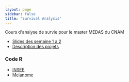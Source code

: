 ```yaml
---
layout: page
sidebar: false
title: "Survival Analysis"
---
```


Cours d'analyse de survie pour le master MEDAS du CNAM

* [Slides des semaine 1 a 2](teaching/Survie_slides.pdf)
* [Description des projets](teaching/Survie_projets.pdf)

### Code R
* [INSEE](teaching/INSEE_2014.R)
* [Melanome](teaching/Ex1_Melanome_Kaplan_Meier.R)